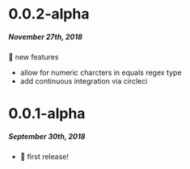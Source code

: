 # 0.0.2-alpha

##### November 27th, 2018

:tada: new features

- allow for numeric charcters in equals regex type
- add continuous integration via circleci

# 0.0.1-alpha

##### September 30th, 2018

- :tada: first release!
